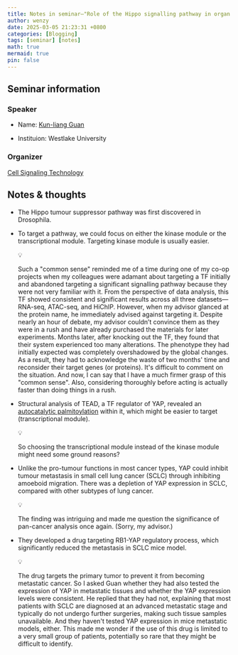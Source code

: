 ```yaml
---
title: Notes in seminar—"Role of the Hippo signalling pathway in organ size regulation and carcinogenesis"
author: wenzy
date: 2025-03-05 21:23:31 +0800
categories: [Blogging]
tags: [seminar] [notes]
math: true
mermaid: true
pin: false
---
```


## Seminar information

### Speaker

- Name: [Kun-liang Guan](https://scholar.google.com/citations?user=XsqyxU0AAAAJ&hl=zh-CN&oi=sra)

- Instituion: Westlake University

### Organizer

[Cell Signaling Technology](https://www.cellsignal.com/?srsltid=AfmBOopZX7dlsHCT5f677CQ1oSMDJ0Zo4flRaO9xqzGqed95dLtRvjzO)

## Notes & thoughts

- The Hippo tumour suppressor pathway was first discovered in Drosophila.

- To target a pathway, we could focus on either the kinase module or the transcriptional module. Targeting kinase module is usually easier.

  <aside>
  💡
    
  Such a "common sense" reminded me of a time during one of my co-op projects when my colleagues were adamant about targeting a TF initially and abandoned targeting a significant signalling pathway because they were not very familiar with it. From the perspective of data analysis, this TF showed consistent and significant results across all three datasets—RNA-seq, ATAC-seq, and HiChIP. However, when my advisor glanced at the protein name, he immediately advised against targeting it. Despite nearly an hour of debate, my advisor couldn’t convince them as they were in a rush and have already purchased the materials for later experiments. Months later, after knocking out the TF, they found that their system experienced too many alterations. The phenotype they had initially expected was completely overshadowed by the global changes. As a result, they had to acknowledge the waste of two months' time and reconsider their target genes (or proteins). It's difficult to comment on the situation. And now, I can say that I have a much firmer grasp of this "common sense". Also, considering thoroughly before acting is actually faster than doing things in a rush.
    
  </aside>

- Structural analysis of TEAD, a TF regulator of YAP, revealed an [autocatalytic palmitoylation](https://genesdev.cshlp.org/content/24/3/235.full.pdf) within it, which might be easier to target (transcriptional module).

  <aside>
  💡
    
  So choosing the transcriptional module instead of the kinase module might need some ground reasons?
    
  </aside>

- Unlike the pro-tumour functions in most cancer types, YAP could inhibit tumour metastasis in small cell lung cancer (SCLC) through inhibiting amoeboid migration. There was a depletion of YAP expression in SCLC, compared with other subtypes of lung cancer.

  <aside>
  💡
    
  The finding was intriguing and made me question the significance of pan-cancer analysis once again. (Sorry, my advisor.)
    
  </aside>

- They developed a drug targeting RB1-YAP regulatory process, which significantly reduced the metastasis in SCLC mice model.

  <aside>
  💡
    
  The drug targets the primary tumor to prevent it from becoming metastatic cancer. So I asked Guan whether they had also tested the expression of YAP in metastatic tissues and whether the YAP expression levels were consistent. He replied that they had not, explaining that most patients with SCLC are diagnosed at an advanced metastatic stage and typically do not undergo further surgeries, making such tissue samples unavailable. And they haven't tested YAP expression in mice metastatic models, either. This made me wonder if the use of this drug is limited to a very small group of patients, potentially so rare that they might be difficult to identify. 
    
  </aside>
